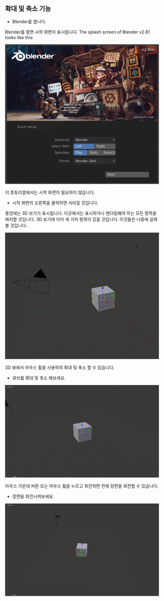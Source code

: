 ## 확대 및 축소 기능

+ Blender를 엽니다.

Blender를 열면 시작 화면이 표시됩니다. The splash screen of Blender v2.81 looks like this:

![시작 화면](images/splash-screen.png)

이 튜토리얼에서는 시작 화면이 필요하지 않습니다.

+ 시작 화면의 오른쪽을 클릭하면 사라질 것입니다.

중앙에는 3D 보기가 표시됩니다. 이곳에서는 표시하거나 렌더링해야 하는 모든 항목을 배치할 것입니다. 3D 보기에 이미 세 가지 항목이 있을 것입니다. 이것들은 나중에 살펴볼 것입니다.

![3D 보기](images/3d-view.png)

3D 뷰에서 마우스 휠을 사용하여 확대 및 축소 할 수 있습니다.

+ 큐브를 확대 및 축소 해보세요.

![확대 및 축소](images/zoom-in-out.png)

마우스 가운데 버튼 또는 마우스 휠을 누르고 회전하면 전체 장면을 회전할 수 있습니다.

+ 장면을 회전시켜보세요.

![장면 회전하기](images/rotate-scene.png)